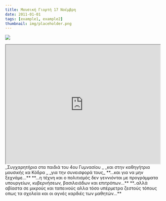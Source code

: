 ```yaml
---
title: Μουσική Γιορτή 17 Νοέμβρη
date: 2011-01-01
tags: [example1, example2]
thumbnail: img/placeholder.png
---
```

![](http://3.bp.blogspot.com/_yuU-9slAQCc/TNtpi8hKSUI/AAAAAAAAAkA/0PipQElUCQo/s200/POLYTECHNEIO_1.jpg) 
<iframe height="385" src="https://docs.google.com/file/d/0B96_5qga4ButREMzWkZxU3JxWXc/preview" width="500"></iframe> 
_Συγχαρητήρια στα παιδιά του 4ου Γυμνασίου _ 
_και στην καθηγήτρια μουσικής κα Κόδρα _ 
_για την συνεισφορά τους_ 
**...και για να μην ξεχνάμε...** 
**...η τέχνη και ο πολιτισμός δεν γεννιόνται με προγράμματα  υπουργείων, κυβερνήσεων, βασιλειάδων και επιτρόπων...** 
**..αλλά αβίαστα σε μικρούς και ταπεινούς αλλα τόσο υπέρμετρα ζεστούς τόπους οπως τα σχολεία και οι αγνές καρδιές των μαθητών...**
